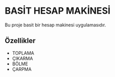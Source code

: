 # BASİT HESAP MAKİNESİ

Bu proje basit bir hesap makinesi uygulamasıdır.

## Özellikler
- TOPLAMA
- ÇIKARMA
- BÖLME
- ÇARPMA
